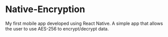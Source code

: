 # Native-Encryption
 My first mobile app developed using React Native. A simple app that allows the user to use AES-256 to encrypt/decrypt data.
